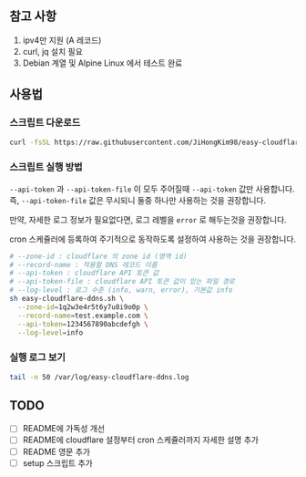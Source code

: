 ## 참고 사항

1. ipv4만 지원 (A 레코드)
2. curl, jq 설치 필요
3. Debian 계열 및 Alpine Linux 에서 테스트 완료

## 사용법

### 스크립트 다운로드

```bash
curl -fsSL https://raw.githubusercontent.com/JiHongKim98/easy-cloudflare-ddns/refs/heads/main/easy-cloudflare-ddns.sh -o easy-cloudflare-ddns.sh
```

### 스크립트 실행 방법

`--api-token` 과 `--api-token-file` 이 모두 주어질때 `--api-token` 값만 사용합니다.<br/>
즉, `--api-token-file` 값은 무시되니 둘중 하나만 사용하는 것을 권장합니다. <br/>

만약, 자세한 로그 정보가 필요없다면, 로그 레벨을 `error` 로 해두는것을 권장합니다. <br/>

cron 스케쥴러에 등록하여 주기적으로 동작하도록 설정하여 사용하는 것을 권장합니다.

```bash
# --zone-id : cloudflare 의 zone id (영역 id)
# --record-name : 적용할 DNS 레코드 이름
# --api-token : cloudflare API 토큰 값
# --api-token-file : cloudflare API 토큰 값이 있는 파일 경로
# --log-level : 로그 수준 (info, warn, error), 기본값 info
sh easy-cloudflare-ddns.sh \
  --zone-id=1q2w3e4r5t6y7u8i9o0p \
  --record-name=test.example.com \
  --api-token=1234567890abcdefgh \
  --log-level=info
```

### 실행 로그 보기

```bash
tail -n 50 /var/log/easy-cloudflare-ddns.log
```

## TODO

- [ ] README에 가독성 개선
- [ ] README에 cloudflare 설정부터 cron 스케쥴러까지 자세한 설명 추가
- [ ] README 영문 추가
- [ ] setup 스크립트 추가
